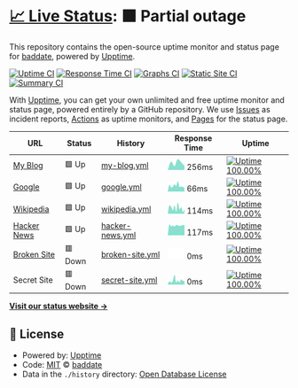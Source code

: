 # [📈 Live Status](https://url.johan.zone): <!--live status--> **🟧 Partial outage**

This repository contains the open-source uptime monitor and status page for [baddate](https://url.johan.zone), powered by [Upptime](https://github.com/upptime/upptime).

[![Uptime CI](https://github.com/koj-co/upptime/workflows/Uptime%20CI/badge.svg)](https://github.com/koj-co/upptime/actions?query=workflow%3A%22Uptime+CI%22)
[![Response Time CI](https://github.com/koj-co/upptime/workflows/Response%20Time%20CI/badge.svg)](https://github.com/koj-co/upptime/actions?query=workflow%3A%22Response+Time+CI%22)
[![Graphs CI](https://github.com/koj-co/upptime/workflows/Graphs%20CI/badge.svg)](https://github.com/koj-co/upptime/actions?query=workflow%3A%22Graphs+CI%22)
[![Static Site CI](https://github.com/koj-co/upptime/workflows/Static%20Site%20CI/badge.svg)](https://github.com/koj-co/upptime/actions?query=workflow%3A%22Static+Site+CI%22)
[![Summary CI](https://github.com/koj-co/upptime/workflows/Summary%20CI/badge.svg)](https://github.com/koj-co/upptime/actions?query=workflow%3A%22Summary+CI%22)

With [Upptime](https://upptime.js.org), you can get your own unlimited and free uptime monitor and status page, powered entirely by a GitHub repository. We use [Issues](https://github.com/baddate/upptime-monitor/issues) as incident reports, [Actions](https://github.com/baddate/upptime-monitor/actions) as uptime monitors, and [Pages](https://url.johan.zone) for the status page.

<!--start: status pages-->
<!-- This summary is generated by Upptime (https://github.com/upptime/upptime) -->
<!-- Do not edit this manually, your changes will be overwritten -->

| URL                                             | Status  | History                                                                                             | Response Time                                                                    | Uptime                                                                                                                                                                                                             |
| ----------------------------------------------- | ------- | --------------------------------------------------------------------------------------------------- | -------------------------------------------------------------------------------- | ------------------------------------------------------------------------------------------------------------------------------------------------------------------------------------------------------------------ |
| [My Blog](https://blog.johan.zone)              | 🟩 Up   | [my-blog.yml](https://github.com/baddate/uptime-monitor/commits/master/history/my-blog.yml)         | <img alt="Response time graph" src="./graphs/my-blog.png" height="20"> 256ms     | [![Uptime 100.00%](https://img.shields.io/endpoint?url=https%3A%2F%2Fraw.githubusercontent.com%2Fbaddate%2Fuptime-monitor%2Fmaster%2Fapi%2Fmy-blog%2Fuptime.json)](https://url.johan.zone/history/my-blog)         |
| [Google](https://www.google.com)                | 🟩 Up   | [google.yml](https://github.com/baddate/uptime-monitor/commits/master/history/google.yml)           | <img alt="Response time graph" src="./graphs/google.png" height="20"> 66ms       | [![Uptime 100.00%](https://img.shields.io/endpoint?url=https%3A%2F%2Fraw.githubusercontent.com%2Fbaddate%2Fuptime-monitor%2Fmaster%2Fapi%2Fgoogle%2Fuptime.json)](https://url.johan.zone/history/google)           |
| [Wikipedia](https://en.wikipedia.org)           | 🟩 Up   | [wikipedia.yml](https://github.com/baddate/uptime-monitor/commits/master/history/wikipedia.yml)     | <img alt="Response time graph" src="./graphs/wikipedia.png" height="20"> 114ms   | [![Uptime 100.00%](https://img.shields.io/endpoint?url=https%3A%2F%2Fraw.githubusercontent.com%2Fbaddate%2Fuptime-monitor%2Fmaster%2Fapi%2Fwikipedia%2Fuptime.json)](https://url.johan.zone/history/wikipedia)     |
| [Hacker News](https://news.ycombinator.com)     | 🟩 Up   | [hacker-news.yml](https://github.com/baddate/uptime-monitor/commits/master/history/hacker-news.yml) | <img alt="Response time graph" src="./graphs/hacker-news.png" height="20"> 117ms | [![Uptime 100.00%](https://img.shields.io/endpoint?url=https%3A%2F%2Fraw.githubusercontent.com%2Fbaddate%2Fuptime-monitor%2Fmaster%2Fapi%2Fhacker-news%2Fuptime.json)](https://url.johan.zone/history/hacker-news) |
| [Broken Site](https://thissitedoesnotexist.com) | 🟥 Down | [broken-site.yml](https://github.com/baddate/uptime-monitor/commits/master/history/broken-site.yml) | <img alt="Response time graph" src="./graphs/broken-site.png" height="20"> 0ms   | [![Uptime 100.00%](https://img.shields.io/endpoint?url=https%3A%2F%2Fraw.githubusercontent.com%2Fbaddate%2Fuptime-monitor%2Fmaster%2Fapi%2Fbroken-site%2Fuptime.json)](https://url.johan.zone/history/broken-site) |
| Secret Site                                     | 🟥 Down | [secret-site.yml](https://github.com/baddate/uptime-monitor/commits/master/history/secret-site.yml) | <img alt="Response time graph" src="./graphs/secret-site.png" height="20"> 0ms   | [![Uptime 100.00%](https://img.shields.io/endpoint?url=https%3A%2F%2Fraw.githubusercontent.com%2Fbaddate%2Fuptime-monitor%2Fmaster%2Fapi%2Fsecret-site%2Fuptime.json)](https://url.johan.zone/history/secret-site) |

<!--end: status pages-->

[**Visit our status website →**](https://url.johan.zone)

## 📄 License

- Powered by: [Upptime](https://github.com/upptime/upptime)
- Code: [MIT](./LICENSE) © [baddate](https://url.johan.zone)
- Data in the `./history` directory: [Open Database License](https://opendatacommons.org/licenses/odbl/1-0/)
